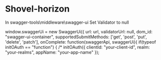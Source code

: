 # Shovel-horizon
In swagger-tools\middleware\swagger-ui
Set Validator to null

window.swaggerUi = new SwaggerUi({
          url: url,
          validatorUrl: null,
          dom_id: "swagger-ui-container",
          supportedSubmitMethods: ['get', 'post', 'put', 'delete', 'patch'],
          onComplete: function(swaggerApi, swaggerUi){
            if(typeof initOAuth == "function") {
              /*
              initOAuth({
                clientId: "your-client-id",
                realm: "your-realms",
                appName: "your-app-name"
              });
